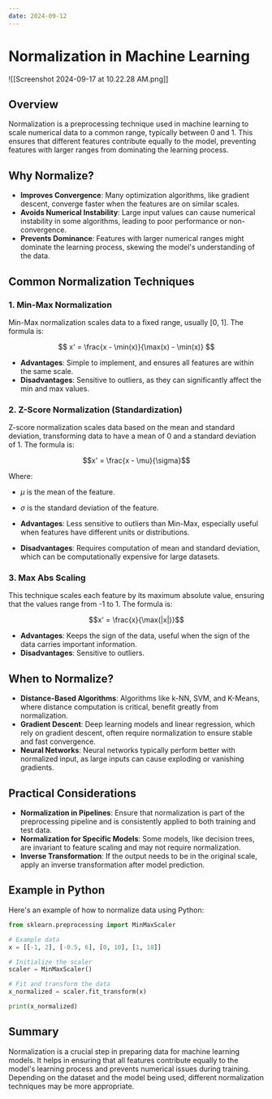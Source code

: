 ```yaml
---
date: 2024-09-12
---
```

# Normalization in Machine Learning

![[Screenshot 2024-09-17 at 10.22.28 AM.png]]

## Overview
Normalization is a preprocessing technique used in machine learning to scale numerical data to a common range, typically between 0 and 1. This ensures that different features contribute equally to the model, preventing features with larger ranges from dominating the learning process.

## Why Normalize?

- **Improves Convergence**: Many optimization algorithms, like gradient descent, converge faster when the features are on similar scales.
- **Avoids Numerical Instability**: Large input values can cause numerical instability in some algorithms, leading to poor performance or non-convergence.
- **Prevents Dominance**: Features with larger numerical ranges might dominate the learning process, skewing the model's understanding of the data.

## Common Normalization Techniques

### 1. **Min-Max Normalization**
Min-Max normalization scales data to a fixed range, usually [0, 1]. The formula is:

$$
x' = \frac{x - \min(x)}{\max(x) - \min(x)}
$$

- **Advantages**: Simple to implement, and ensures all features are within the same scale.
- **Disadvantages**: Sensitive to outliers, as they can significantly affect the min and max values.

### 2. **Z-Score Normalization (Standardization)**
Z-score normalization scales data based on the mean and standard deviation, transforming data to have a mean of 0 and a standard deviation of 1. The formula is:

$$x' = \frac{x - \mu}{\sigma}$$

Where:
- $\mu$ is the mean of the feature.
- $\sigma$ is the standard deviation of the feature.

- **Advantages**: Less sensitive to outliers than Min-Max, especially useful when features have different units or distributions.
- **Disadvantages**: Requires computation of mean and standard deviation, which can be computationally expensive for large datasets.

### 3. **Max Abs Scaling**
This technique scales each feature by its maximum absolute value, ensuring that the values range from -1 to 1. The formula is:

$$x' = \frac{x}{\max(|x|)}$$

- **Advantages**: Keeps the sign of the data, useful when the sign of the data carries important information.
- **Disadvantages**: Sensitive to outliers.

## When to Normalize?

- **Distance-Based Algorithms**: Algorithms like k-NN, SVM, and K-Means, where distance computation is critical, benefit greatly from normalization.
- **Gradient Descent**: Deep learning models and linear regression, which rely on gradient descent, often require normalization to ensure stable and fast convergence.
- **Neural Networks**: Neural networks typically perform better with normalized input, as large inputs can cause exploding or vanishing gradients.

## Practical Considerations

- **Normalization in Pipelines**: Ensure that normalization is part of the preprocessing pipeline and is consistently applied to both training and test data.
- **Normalization for Specific Models**: Some models, like decision trees, are invariant to feature scaling and may not require normalization.
- **Inverse Transformation**: If the output needs to be in the original scale, apply an inverse transformation after model prediction.

## Example in Python

Here's an example of how to normalize data using Python:

```python
from sklearn.preprocessing import MinMaxScaler

# Example data
x = [[-1, 2], [-0.5, 6], [0, 10], [1, 18]]

# Initialize the scaler
scaler = MinMaxScaler()

# Fit and transform the data
x_normalized = scaler.fit_transform(x)

print(x_normalized)
```

## Summary

Normalization is a crucial step in preparing data for machine learning models. It helps in ensuring that all features contribute equally to the model's learning process and prevents numerical issues during training. Depending on the dataset and the model being used, different normalization techniques may be more appropriate.